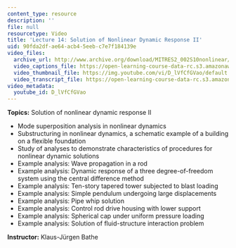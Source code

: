 ```yaml
---
content_type: resource
description: ''
file: null
resourcetype: Video
title: 'Lecture 14: Solution of Nonlinear Dynamic Response II'
uid: 90fda2df-ae64-acb4-5eeb-c7e7f184139e
video_files:
  archive_url: http://www.archive.org/download/MITRES2_002S10nonlinear/MITRES2_002S10nonlinear_lec14_300k.mp4
  video_captions_file: https://open-learning-course-data-rc.s3.amazonaws.com/res-2-002-finite-element-procedures-for-solids-and-structures-spring-2010/6bc8d9273979519eb543a95fc97bd40a_D_lVfCfGVao.vtt
  video_thumbnail_file: https://img.youtube.com/vi/D_lVfCfGVao/default.jpg
  video_transcript_file: https://open-learning-course-data-rc.s3.amazonaws.com/res-2-002-finite-element-procedures-for-solids-and-structures-spring-2010/0717f267838d8832eea65f24267c9c54_D_lVfCfGVao.pdf
video_metadata:
  youtube_id: D_lVfCfGVao
---
```


**Topics:** Solution of nonlinear dynamic response II

*   Mode superposition analysis in nonlinear dynamics
*   Substructuring in nonlinear dynamics, a schematic example of a building on a flexible foundation
*   Study of analyses to demonstrate characteristics of procedures for nonlinear dynamic solutions
*   Example analysis: Wave propagation in a rod
*   Example analysis: Dynamic response of a three degree-of-freedom system using the central difference method
*   Example analysis: Ten-story tapered tower subjected to blast loading
*   Example analysis: Simple pendulum undergoing large displacements
*   Example analysis: Pipe whip solution
*   Example analysis: Control rod drive housing with lower support
*   Example analysis: Spherical cap under uniform pressure loading
*   Example analysis: Solution of fluid-structure interaction problem

**Instructor:** Klaus-Jürgen Bathe